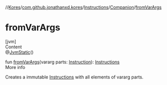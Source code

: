 //[Kores](../../../index.md)/[com.github.jonathanxd.kores](../../index.md)/[Instructions](../index.md)/[Companion](index.md)/[fromVarArgs](from-var-args.md)



# fromVarArgs  
[jvm]  
Content  
@[JvmStatic](https://kotlinlang.org/api/latest/jvm/stdlib/kotlin.jvm/-jvm-static/index.html)()  
  
fun [fromVarArgs](from-var-args.md)(vararg parts: [Instruction](../../-instruction/index.md)): [Instructions](../index.md)  
More info  


Creates a immutable [Instructions](../index.md) with all elements of vararg parts.

  



